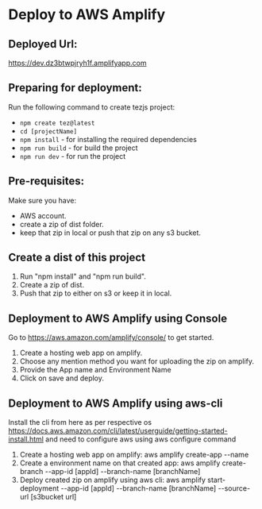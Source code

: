 # Deploy to AWS Amplify

## Deployed Url:
https://dev.dz3btwpjryh1f.amplifyapp.com

## Preparing for deployment:
Run the following command to create tezjs project:
  - `npm create tez@latest`
  - `cd [projectName]`
  - `npm install` - for installing the required dependencies
  - `npm run build` - for build the project
  - `npm run dev` - for run the project

## Pre-requisites:
Make sure you have:
  - AWS account.
  - create a zip of dist folder.
  - keep that zip in local or push that zip on any s3 bucket.

## Create a dist of this project
1. Run "npm install" and "npm run build".
2. Create a zip of dist.
3. Push that zip to either on s3 or keep it in local.

## Deployment to AWS Amplify using Console
Go to https://aws.amazon.com/amplify/console/ to get started.
1. Create a hosting web app on amplify.
2. Choose any mention method you want for uploading the zip on amplify.
3. Provide the App name and Environment Name 
4. Click on save and deploy.

## Deployment to AWS Amplify using aws-cli
Install the cli from here as per respective os https://docs.aws.amazon.com/cli/latest/userguide/getting-started-install.html and need to configure aws using aws configure command
1. Create a hosting web app on amplify:
    aws amplify create-app --name <projectName>
2. Create a environment name on that created app:
    aws amplify create-branch --app-id [appId] --branch-name [branchName]
3. Deploy created zip on amplify using aws cli:
    aws amplify start-deployment --app-id [appId] --branch-name [branchName] --source-url [s3bucket url]


